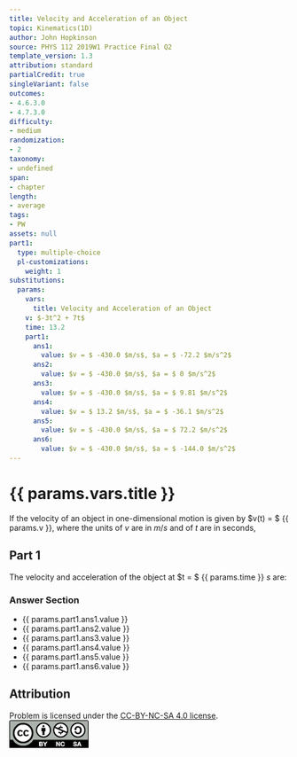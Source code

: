 ```yaml
---
title: Velocity and Acceleration of an Object
topic: Kinematics(1D)
author: John Hopkinson
source: PHYS 112 2019W1 Practice Final Q2
template_version: 1.3
attribution: standard
partialCredit: true
singleVariant: false
outcomes:
- 4.6.3.0
- 4.7.3.0
difficulty:
- medium
randomization:
- 2
taxonomy:
- undefined
span:
- chapter
length:
- average
tags:
- PW
assets: null
part1:
  type: multiple-choice
  pl-customizations:
    weight: 1
substitutions:
  params:
    vars:
      title: Velocity and Acceleration of an Object
    v: $-3t^2 + 7t$
    time: 13.2
    part1:
      ans1:
        value: $v = $ -430.0 $m/s$, $a = $ -72.2 $m/s^2$
      ans2:
        value: $v = $ -430.0 $m/s$, $a = $ 0 $m/s^2$
      ans3:
        value: $v = $ -430.0 $m/s$, $a = $ 9.81 $m/s^2$
      ans4:
        value: $v = $ 13.2 $m/s$, $a = $ -36.1 $m/s^2$
      ans5:
        value: $v = $ -430.0 $m/s$, $a = $ 72.2 $m/s^2$
      ans6:
        value: $v = $ -430.0 $m/s$, $a = $ -144.0 $m/s^2$
---
```

# {{ params.vars.title }}
If the velocity of an object in one-dimensional motion is given by $v(t) = $ {{ params.v }}, where the units of $v$ are in $m/s$ and of $t$ are in seconds,

## Part 1

The velocity and acceleration of the object at $t = $ {{ params.time }} $s$ are:

### Answer Section

- {{ params.part1.ans1.value }}
- {{ params.part1.ans2.value }}
- {{ params.part1.ans3.value }}
- {{ params.part1.ans4.value }}
- {{ params.part1.ans5.value }}
- {{ params.part1.ans6.value }}

## Attribution

Problem is licensed under the [CC-BY-NC-SA 4.0 license](https://creativecommons.org/licenses/by-nc-sa/4.0/).<br> ![The Creative Commons 4.0 license requiring attribution-BY, non-commercial-NC, and share-alike-SA license.](https://raw.githubusercontent.com/firasm/bits/master/by-nc-sa.png)